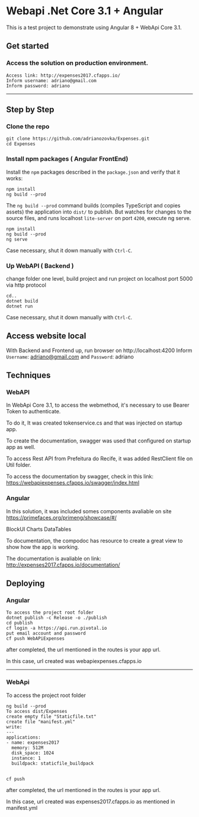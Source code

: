 # Webapi .Net Core 3.1 + Angular

This is a test project to demonstrate using Angular 8 + WebApi Core 3.1.

## Get started

### Access the solution on production environment.

```shell
Access link: http://expenses2017.cfapps.io/
Inform username: adriano@gmail.com
Inform password: adriano
```

----------------------------------------------------------------------------

## Step by Step

### Clone the repo

```shell
git clone https://github.com/adrianozovka/Expenses.git
cd Expenses
```

### Install npm packages ( Angular FrontEnd)

Install the `npm` packages described in the `package.json` and verify that it works:

```shell
npm install
ng build --prod
```

The `ng build --prod` command builds (compiles TypeScript and copies assets) the application into `dist/` to publish.
But watches for changes to the source files, and runs localhost `lite-server` on port `4200`, execute ng serve.

```shell
npm install
ng build --prod
ng serve
```

Case necessary, shut it down manually with `Ctrl-C`.

### Up WebAPI ( Backend )

change folder one level, build project and run project on localhost port 5000 via http protocol

```shell
cd..
dotnet build
dotnet run
```
Case necessary, shut it down manually with `Ctrl-C`.


## Access website local

With Backend and Frontend up, run browser on http://localhost:4200
Inform `Username`: adriano@gmail.com and `Password`: adriano

## Techniques

### WebAPI

In WebApi Core 3.1, to access the webmethod, it's necessary to use Bearer Token to authenticate.

To do it, It was created tokenservice.cs and that was injected on startup app.

To create the documentation, swagger was used that configured on startup app as well.

To access Rest API from Prefeitura do Recife, it was added RestClient file on Util folder.

To access the documentation by swagger, check in this link: https://webapiexpenses.cfapps.io/swagger/index.html

### Angular

In this solution, it was included somes components avaliable on site https://primefaces.org/primeng/showcase/#/

BlockUI
Charts
DataTables

To documentation, the compodoc has resource to create a great view to show how the app is working.

The documentation is avaliable on link:
http://expenses2017.cfapps.io/documentation/



## Deploying

### Angular

```shell
To access the project root folder
dotnet publish -c Release -o ./publish
cd publish
cf login -a https://api.run.pivotal.io
put email account and password
cf push WebAPiExpenses
```

after completed, the url mentioned in the routes is your app url.

In this case, url created was webapiexpenses.cfapps.io

----------------------------------------------------------------------------

### WebApi
To access the project root folder

```shell
ng build --prod
To access dist/Expenses
create empty file "Staticfile.txt"
create file "manifest.yml"
write:
---
applications:
- name: expenses2017
  memory: 512M
  disk_space: 1024
  instance: 1
  buildpack: staticfile_buildpack
  
  
cf push
```

after completed, the url mentioned in the routes is your app url.

In this case, url created was expenses2017.cfapps.io as mentioned in manifest.yml

